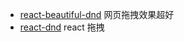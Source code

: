 - [react-beautiful-dnd](https://react-beautiful-dnd.netlify.app/) 网页拖拽效果超好
- [react-dnd](https://react-dnd.github.io/react-dnd/about) react 拖拽